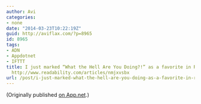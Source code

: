 ```yaml
---
author: Avi
categories:
- none
date: "2014-03-23T10:22:19Z"
guid: http://aviflax.com/?p=8965
id: 8965
tags:
- ADN
- Appdotnet
- IFTTT
title: I just marked “What the Hell Are You Doing?!” as a favorite in Readability.
  http://www.readability.com/articles/nmjxvsbx
url: /post/i-just-marked-what-the-hell-are-you-doing-as-a-favorite-in-readability-httpwww-readability-comarticlesnmjxvsbx/
---
```

(Originally published [on App.net](http://alpha.app.net/aviflax/post/26348539).)